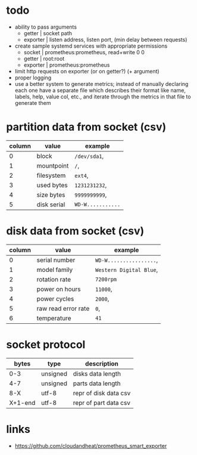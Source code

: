 # todo
- ability to pass arguments
    - getter   | socket path
    - exporter | listen address, listen port, (min delay between requests)
- create sample systemd services with appropriate permissions
    - socket   |  prometheus:prometheus, read+write 0 0
    - getter   |  root:root
    - exporter |  prometheus:prometheus
- limit http requests on exporter (or on getter?) (+ argument)
- proper logging
- use a better system to generate metrics; instead of manually declaring each one have a separate file 
  which describes their format like name, labels, help, value col, etc., and iterate through the metrics
  in that file to generate them

# partition data from socket (csv)
|column |value       |example
|-------|------------|-------
|0      |block       |`/dev/sda1`,
|1      |mountpoint  |`/`,
|2      |filesystem  |`ext4`,
|3      |used bytes  |`1231231232`,
|4      |size bytes  |`9999999999`,
|5      |disk serial |`WD-W...........`

# disk data from socket (csv)
|column | value              |example
|-------|--------------------|-----------------
|0      |serial number       |`WD-W................`,
|1      |model family        |`Western Digital Blue`,
|2      |rotation rate       |`7200rpm`
|3      |power on hours      |`11000`,
|4      |power cycles        |`2000`,
|5      |raw read error rate |`0`,
|6      |temperature         |`41`

# socket protocol
|bytes  |type           |description
|-------|---------------|-----------------
|0-3    |unsigned       |disks data length        
|4-7    |unsigned       |parts data length
|8-X    |utf-8          |repr of disk data csv
|X+1-end|utf-8          |repr of part data csv

# links
- https://github.com/cloudandheat/prometheus_smart_exporter
